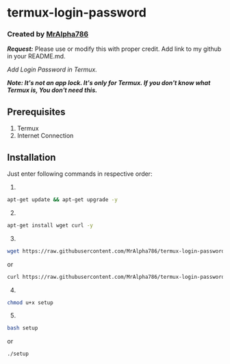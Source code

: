 # termux-login-password
### Created by [MrAlpha786](https://github.com/MrAlpha786)
***Request:*** Please use or modify this with proper credit. Add link to my github in your README.md.

_Add Login Password in Termux._

***Note: It's not an app lock. It's only for Termux.
      If you don't know what Termux is, You don't need this.***

## Prerequisites
1. Termux
2. Internet Connection

## Installation

Just enter following commands in respective order:

1.
```bash
apt-get update && apt-get upgrade -y
```
2.
```bash
apt-get install wget curl -y
```
3.
```bash
wget https://raw.githubusercontent.com/MrAlpha786/termux-login-password/master/setup
```
or
```bash
curl https://raw.githubusercontent.com/MrAlpha786/termux-login-password/master/setup > setup
```
4.  
```bash
chmod u+x setup
```
5.
```bash
bash setup
```
or
```bash
./setup
```
